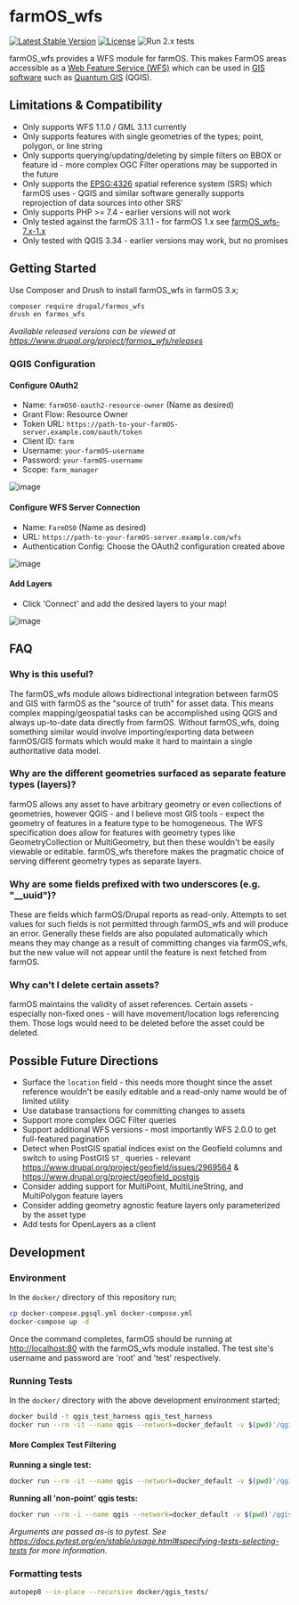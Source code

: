 # farmOS_wfs

[![Latest Stable Version](https://img.shields.io/github/v/tag/symbioquine/farmOS_wfs)](https://www.drupal.org/project/farmos_wfs/releases) [![License](https://img.shields.io/github/license/symbioquine/farmOS_wfs)](https://github.com/symbioquine/farmOS_wfs) ![Run 2.x tests](https://github.com/symbioquine/farmOS_wfs/workflows/Run%202.x%20tests/badge.svg?branch=2.x)

farmOS_wfs provides a WFS module for farmOS. This makes FarmOS areas accessible as a [Web Feature Service (WFS)](https://www.opengeospatial.org/standards/wfs)
which can be used in [GIS software](https://en.wikipedia.org/wiki/Geographic_information_system) such as [Quantum GIS](https://qgis.org) (QGIS).

## Limitations & Compatibility

* Only supports WFS 1.1.0 / GML 3.1.1 currently
* Only supports features with single geometries of the types; point, polygon, or line string
* Only supports querying/updating/deleting by simple filters on BBOX or feature id - more complex OGC Filter operations may be supported in the future
* Only supports the [EPSG:4326](https://epsg.io/4326) spatial reference system (SRS) which farmOS uses - QGIS and similar software generally supports reprojection of data sources into other SRS'
* Only supports PHP >= 7.4 - earlier versions will not work
* Only tested against the farmOS 3.1.1 - for farmOS 1.x see [farmOS_wfs-7.x-1.x](https://github.com/symbioquine/farmOS_wfs/tree/7.x-1.x)
* Only tested with QGIS 3.34 - earlier versions may work, but no promises

## Getting Started

Use Composer and Drush to install farmOS_wfs in farmOS 3.x;

```sh
composer require drupal/farmos_wfs
drush en farmos_wfs
```

*Available released versions can be viewed at https://www.drupal.org/project/farmos_wfs/releases*

### QGIS Configuration

#### Configure OAuth2

* Name: `farmOS0-oauth2-resource-owner` (Name as desired)
* Grant Flow: Resource Owner
* Token URL: `https://path-to-your-farmOS-server.example.com/oauth/token`
* Client ID: `farm`
* Username: `your-farmOS-username`
* Password: `your-farmOS-username`
* Scope: `farm_manager`

![image](https://user-images.githubusercontent.com/30754460/204117300-ea90c4b8-ad88-4571-9aad-3c30881a36b7.png)

#### Configure WFS Server Connection

* Name: `FarmOS0` (Name as desired)
* URL: `https://path-to-your-farmOS-server.example.com/wfs`
* Authentication Config: Choose the OAuth2 configuration created above

![image](https://user-images.githubusercontent.com/30754460/104083679-7bc0c380-51f5-11eb-8200-38c225281212.png)

#### Add Layers

* Click 'Connect' and add the desired layers to your map!

![image](https://user-images.githubusercontent.com/30754460/103485307-4c035d00-4daa-11eb-851f-075d8e918344.png)

## FAQ

### Why is this useful?

The farmOS_wfs module allows bidirectional integration between farmOS and GIS with farmOS as the "source of truth" for asset data. This means complex mapping/geospatial tasks can be accomplished using QGIS and always up-to-date
data directly from farmOS. Without farmOS_wfs, doing something similar would involve importing/exporting data between farmOS/GIS formats which would make it hard to maintain a single authoritative data model.

### Why are the different geometries surfaced as separate feature types (layers)?

farmOS allows any asset to have arbitrary geometry or even collections of geometries, however QGIS - and I believe most GIS tools - expect the geometry of features in a feature type to be homogeneous. The WFS specification
does allow for features with geometry types like GeometryCollection or MultiGeometry, but then these wouldn't be easily viewable or editable. farmOS_wfs therefore makes the pragmatic choice of serving different geometry types
as separate layers.

### Why are some fields prefixed with two underscores (e.g. "__uuid")?

These are fields which farmOS/Drupal reports as read-only. Attempts to set values for such fields is not permitted through farmOS_wfs and will produce an error. Generally these fields are also populated automatically which means
they may change as a result of committing changes via farmOS_wfs, but the new value will not appear until the feature is next fetched from farmOS.

### Why can't I delete certain assets?

farmOS maintains the validity of asset references. Certain assets - especially non-fixed ones - will have movement/location logs referencing them. Those logs would need to be deleted before the asset could be deleted.

## Possible Future Directions

* Surface the `location` field - this needs more thought since the asset reference wouldn't be easily editable and a read-only name would be of limited utility
* Use database transactions for committing changes to assets
* Support more complex OGC Filter queries
* Support additional WFS versions - most importantly WFS 2.0.0 to get full-featured pagination
* Detect when PostGIS spatial indices exist on the Geofield columns and switch to using PostGIS `ST_` queries - relevant https://www.drupal.org/project/geofield/issues/2969564 & https://www.drupal.org/project/geofield_postgis
* Consider adding support for MultiPoint, MultiLineString, and MultiPolygon feature layers
* Consider adding geometry agnostic feature layers only parameterized by the asset type
* Add tests for OpenLayers as a client

## Development

### Environment

In the `docker/` directory of this repository run;

```sh
cp docker-compose.pgsql.yml docker-compose.yml
docker-compose up -d
```

Once the command completes, farmOS should be running at [http://localhost:80](http://localhost:80) with the farmOS_wfs module installed. The test site's username and password are 'root' and 'test' respectively.


### Running Tests

In the `docker/` directory with the above development environment started;

```sh
docker build -t qgis_test_harness qgis_test_harness
docker run --rm -it --name qgis --network=docker_default -v $(pwd)'/qgis_tests:/tests_directory' qgis_test_harness:latest ./run_tests.sh
```

#### More Complex Test Filtering

**Running a single test:**

```sh
docker run --rm -it --name qgis --network=docker_default -v $(pwd)'/qgis_tests:/tests_directory' qgis_test_harness:latest ./run_tests.sh test_suite/test_cases/qgis_basic_crud_test.py::QgisBasicCrudTest::test_qgis_create_line_string_water_asset
```

**Running all 'non-point' qgis tests:**

```sh
docker run --rm -i --name qgis --network=docker_default -v $(pwd)'/qgis_tests:/tests_directory' qgis_test_harness:latest ./run_tests.sh -k 'qgis and not point'
```

*Arguments are passed as-is to pytest. See https://docs.pytest.org/en/stable/usage.html#specifying-tests-selecting-tests for more information.*

### Formatting tests

```sh
autopep8 --in-place --recursive docker/qgis_tests/
```
